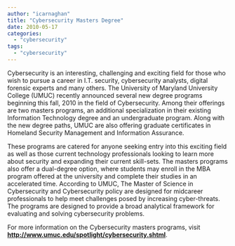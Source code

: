 ```yaml
---
author: "icarnaghan"
title: "Cybersecurity Masters Degree"
date: 2010-05-17
categories: 
  - "cybersecurity"
tags: 
  - "cybersecurity"
---
```


Cybersecurity is an interesting, challenging and exciting field for those who wish to pursue a career in I.T. security, cybersecurity analysts, digital forensic experts and many others. The University of Maryland University College (UMUC) recently announced several new degree programs beginning this fall, 2010 in the field of Cybersecurity.<!--more--> Among their offerings are two masters programs, an additional specialization in their existing Information Technology degree and an undergraduate program. Along with the new degree paths, UMUC are also offering graduate certificates in Homeland Security Management and Information Assurance.

These programs are catered for anyone seeking entry into this exciting field as well as those current technology professionals looking to learn more about security and expanding their current skill-sets. The masters programs also offer a dual-degree option, where students may enroll in the MBA program offered at the university and complete their studies in an accelerated time. According to UMUC, The Master of Science in Cybersecurity and Cybersecurity policy are designed for midcareer professionals to help meet challenges posed by increasing cyber-threats. The programs are designed to provide a broad analytical framework for evaluating and solving cybersecurity problems.

For more information on the Cybersecurity masters programs, visit **http://www.umuc.edu/spotlight/cybersecurity.shtml**.
